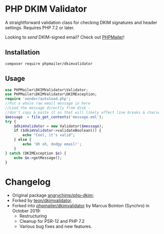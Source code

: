 # PHP DKIM Validator

A straightforward validation class for checking DKIM signatures and header settings. Requires PHP 7.2 or later.

Looking to *send* DKIM-signed email? Check out [PHPMailer](https://github.com/PHPMailer/PHPMailer)!

## Installation

```
composer require phpmailer/dkimvalidator
```

## Usage

```php
use PHPMailer\DKIMValidator\Validator;
use PHPMailer\DKIMValidator\DKIMException;
require 'vendor/autoload.php';
//Put a whole raw email message in here
//Load the message directly from disk -
//don't copy & paste it as that will likely affect line breaks & charsets
$message  = file_get_contents('message.eml');
try {
    $dkimValidator = new Validator($message);
    if ($dkimValidator->validateBoolean()) {
        echo "Cool, it's valid";
    } else {
        echo 'Uh oh, dodgy email!';
    }
} catch (DKIMException $e) {
    echo $e->getMessage();
}
```

# Changelog

* Original package [angrychimp/php-dkim](https://github.com/angrychimp/php-dkim);
* Forked by [teon/dkimvalidator](https://github.com/teonsystems/php-dkim).
* Forked into [phpmailer/dkimvalidator](https://github.com/PHPMailer/DKIMValidator) by Marcus Bointon (Synchro) in October 2019:
  * Restructuring
  * Cleanup for PSR-12 and PHP 7.2
  * Various bug fixes and new features.
